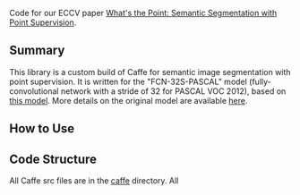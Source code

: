 Code for our ECCV paper [What's the Point: Semantic Segmentation with Point Supervision](http://vision.stanford.edu/whats_the_point/).

## Summary
This library is a custom build of Caffe for semantic image segmentation with point supervision. It is written for the "FCN-32S-PASCAL" model (fully-convolutional network with a stride of 32 for PASCAL VOC 2012), based on [this model](https://github.com/shelhamer/fcn.berkeleyvision.org/tree/master/voc-fcn32s). More details on the original model are available [here](https://github.com/shelhamer/fcn.berkeleyvision.org). 
## How to Use

## Code Structure

All Caffe src files are in the [caffe](caffe/) directory. All

